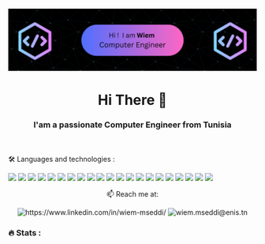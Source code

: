 ![logo](https://github.com/mseddiwiem/MseddiWiem/blob/8cc316d8b8a6c4d503bd7e5a4ded9d6362493b53/logo.png)
<h1 align="center">Hi There 👋</h1>
<h3 align="center">I'am a passionate Computer Engineer from Tunisia</h3>

<br> <br>
🛠 Languages and technologies : 

<code><a href="https:///" target="_blank"><img height="50" src="https://www.vectorlogo.zone/logos/linux/linux-ar21.svg"></a></code>
<code><a href="https://www.python.org/" target="_blank"><img height="50" src="https://www.vectorlogo.zone/logos/python/python-ar21.svg"></a></code>
<code><a href="https://www.docker.com/" target="_blank"><img height="50" src="https://www.vectorlogo.zone/logos/docker/docker-ar21.svg"></a></code>
<code><a href="https://kubernetes.io/" target="_blank"><img height="50" src="https://www.vectorlogo.zone/logos/kubernetes/kubernetes-ar21.svg"></a></code>
<code><a href="https://git-scm.com//" target="_blank"><img height="50" src="https://www.vectorlogo.zone/logos/git-scm/git-scm-ar21.svg"></a></code>
<code><a href="https://git-scm.com//" target="_blank"><img height="50" src="https://www.vectorlogo.zone/logos/gitlab/gitlab-ar21.svg"></a></code>
<code><a href="https://git-scm.com//" target="_blank"><img height="50" src="https://www.vectorlogo.zone/logos/java/java-ar21.svg"></a></code>
<code><a href="https://git-scm.com//" target="_blank"><img height="50" src="https://www.vectorlogo.zone/logos/hibernate/hibernatear21.svg"></a></code>
<code><a href="https://git-scm.com//" target="_blank"><img height="50" src="https://www.vectorlogo.zone/logos/springio/springio-ar21.svg"></a></code>
<code><a href="https://git-scm.com//" target="_blank"><img height="50" src="https://www.vectorlogo.zone/logos/angular/angular-ar21.svg"></a></code>
<code><a href="https://git-scm.com//" target="_blank"><img height="50" src="https://www.vectorlogo.zone/logos/getbootstrap/getbootstrap-ar21.svg"></a></code>
<code><a href="https://git-scm.com//" target="_blank"><img height="50" src="https://www.vectorlogo.zone/logos/nodejs/nodejs-horizontal.svg"></a></code>
<code><a href="https://git-scm.com//" target="_blank"><img height="50" src="https://www.vectorlogo.zone/logos/javascript/javascript-ar21.svg"></a></code>
<code><a href="https://git-scm.com//" target="_blank"><img height="50" src="https://www.vectorlogo.zone/logos/w3_html5/w3_html5-ar21.svg"></a></code>
<code><a href="https://git-scm.com//" target="_blank"><img height="50" src="https://www.vectorlogo.zone/logos/w3_css/w3_css-ar21.svg"></a></code>
<code><a href="https://git-scm.com//" target="_blank"><img height="50" src="https://www.vectorlogo.zone/logos/dotnet/dotnet-ar21.svg"></a></code>
<code><a href="https://git-scm.com//" target="_blank"><img height="50" src="https://www.vectorlogo.zone/logos/mysql/mysql-ar21.svg"></a></code>
<code><a href="https://git-scm.com//" target="_blank"><img height="50" src="https://www.vectorlogo.zone/logos/mongodb/mongodb-ar21.svg"></a></code>
<code><a href="https://git-scm.com//" target="_blank"><img height="50" src="https://www.vectorlogo.zone/logos/postgresql/postgresql-ar21.svg"></a></code>
<code><a href="https://git-scm.com//" target="_blank"><img height="50" src="https://www.vectorlogo.zone/logos/jenkins/jenkins-ar21.svg"></a></code>
<code><a href="https://git-scm.com//" target="_blank"><img height="50" src="https://www.vectorlogo.zone/logos/grafana/grafana-ar21.svg"></a></code>



<div align="center">

📫 Reach me at: <br>

  <img src="https://raw.githubusercontent.com/maurodesouza/profile-readme-generator/master/src/assets/icons/social/linkedin/default.svg" width="52" height="40" alt="https://www.linkedin.com/in/wiem-mseddi/"  />
  <img src="https://raw.githubusercontent.com/maurodesouza/profile-readme-generator/master/src/assets/icons/social/gmail/default.svg" width="52" height="40" alt="wiem.mseddi@enis.tn"  />


</div>  

<h3 align="left">🔥   Stats :</h3>
